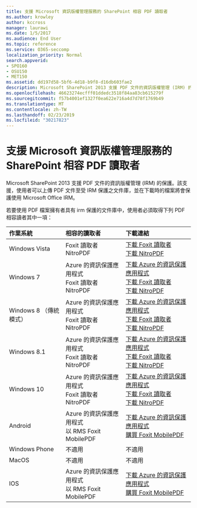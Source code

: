 ```yaml
---
title: 支援 Microsoft 資訊版權管理服務的 SharePoint 相容 PDF 讀取者
ms.author: krowley
author: kccross
manager: laurawi
ms.date: 1/5/2017
ms.audience: End User
ms.topic: reference
ms.service: O365-seccomp
localization_priority: Normal
search.appverid:
- SPO160
- OSU150
- MET150
ms.assetid: dd197d58-5bf6-4d18-b9f8-d16db603fae2
description: Microsoft SharePoint 2013 支援 PDF 文件的資訊版權管理 (IRM) 的保護。該支援，使用者可以上傳 PDF 文件至受 IRM 保護之文件庫，並在下載時的檔案將會保護使用 Microsoft Office IRM。
ms.openlocfilehash: 46623274ecfff01ddedc3518f84aa83cb615279f
ms.sourcegitcommit: f57b4001ef1327f0ea622e716a4d7d78f1769b49
ms.translationtype: MT
ms.contentlocale: zh-TW
ms.lasthandoff: 02/23/2019
ms.locfileid: "30217823"
---
```

# <a name="sharepoint-compatible-pdf-readers-that-support-microsoft-information-rights-management-services"></a>支援 Microsoft 資訊版權管理服務的 SharePoint 相容 PDF 讀取者

Microsoft SharePoint 2013 支援 PDF 文件的資訊版權管理 (IRM) 的保護。該支援，使用者可以上傳 PDF 文件至受 IRM 保護之文件庫，並在下載時的檔案將會保護使用 Microsoft Office IRM。
  
若要使用 PDF 檔案擁有者具有 irm 保護的文件庫中，使用者必須取得下列 PDF 相容讀者其中一項：
  
|**作業系統**|**相容的讀取者**|**下載連結**|
|:-----|:-----|:-----|
|Windows Vista  <br/> |Foxit 讀取者  <br/> NitroPDF  <br/> |[下載 Foxit 讀取者](https://go.microsoft.com/fwlink/?linkid=253210) <br/> [下載 NitroPDF](https://www.gonitro.com/pdf-reader) <br/> |
|Windows 7  <br/> |Azure 的資訊保護應用程式  <br/> Foxit 讀取者  <br/> NitroPDF  <br/> |[下載 Azure 的資訊保護應用程式](https://go.microsoft.com/fwlink/?linkid=837797) <br/> [下載 Foxit 讀取者](https://go.microsoft.com/fwlink/?linkid=253210) <br/> [下載 NitroPDF](https://www.gonitro.com/pdf-reader) <br/> |
|Windows 8 （傳統模式）  <br/> |Azure 的資訊保護應用程式  <br/> Foxit 讀取者  <br/> NitroPDF  <br/> |[下載 Azure 的資訊保護應用程式](https://go.microsoft.com/fwlink/?linkid=837797) <br/> [下載 Foxit 讀取者](https://go.microsoft.com/fwlink/?linkid=253210) <br/> [下載 NitroPDF](https://www.gonitro.com/pdf-reader) <br/> |
|Windows 8.1  <br/> |Azure 的資訊保護應用程式  <br/> Foxit 讀取者  <br/> NitroPDF  <br/> |[下載 Azure 的資訊保護應用程式](https://go.microsoft.com/fwlink/?linkid=837797) <br/> [下載 Foxit 讀取者](https://go.microsoft.com/fwlink/?linkid=253210) <br/> [下載 NitroPDF](https://www.gonitro.com/pdf-reader) <br/> |
|Windows 10  <br/> |Azure 的資訊保護應用程式  <br/> Foxit 讀取者  <br/> NitroPDF  <br/> |[下載 Azure 的資訊保護應用程式](https://go.microsoft.com/fwlink/?linkid=837797) <br/> [下載 Foxit 讀取者](https://go.microsoft.com/fwlink/?linkid=253210) <br/> [下載 NitroPDF](https://www.gonitro.com/pdf-reader) <br/> |
|Android  <br/> |Azure 的資訊保護應用程式  <br/> 以 RMS Foxit MobilePDF  <br/> |[下載 Azure 的資訊保護應用程式](https://go.microsoft.com/fwlink/?linkid=836827) <br/> [購買 Foxit MobilePDF](https://play.google.com/store/apps/details?id=com.foxit.mobile.pdf.rms) <br/> |
|Windows Phone  <br/> |不適用  <br/> |不適用  <br/> |
|MacOS  <br/> |不適用  <br/> |不適用  <br/> |
|IOS  <br/> |Azure 的資訊保護應用程式  <br/> 以 RMS Foxit MobilePDF  <br/> |[下載 Azure 的資訊保護應用程式](https://go.microsoft.com/fwlink/?linkid=836828) <br/> [購買 Foxit MobilePDF](https://play.google.com/store/apps/details?id=com.foxit.mobile.pdf.rms) <br/> |
   

